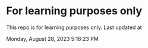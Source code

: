 # For learning purposes only
This repo is for learning purposes only.
Last updated at

Monday, August 28, 2023 5:18:23 PM

